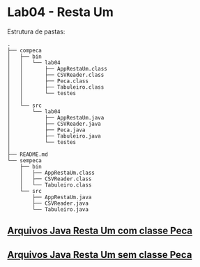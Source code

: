 # Lab04 - Resta Um 

Estrutura de pastas:

~~~
.
├── compeca
│   ├── bin
│   │   └── lab04
│   │       ├── AppRestaUm.class
│   │       ├── CSVReader.class
│   │       ├── Peca.class
│   │       ├── Tabuleiro.class
│   │       └── testes
│   │           
│   └── src
│       └── lab04
│           ├── AppRestaUm.java
│           ├── CSVReader.java
│           ├── Peca.java
│           ├── Tabuleiro.java
│           └── testes
│               
├── README.md
└── sempeca
    ├── bin
    │   ├── AppRestaUm.class
    │   ├── CSVReader.class
    │   └── Tabuleiro.class
    └── src
        ├── AppRestaUm.java
        ├── CSVReader.java
        └── Tabuleiro.java

~~~

## [Arquivos Java Resta Um com classe Peca](compeca/src/lab04)

## [Arquivos Java Resta Um sem classe Peca](sempeca/src)
